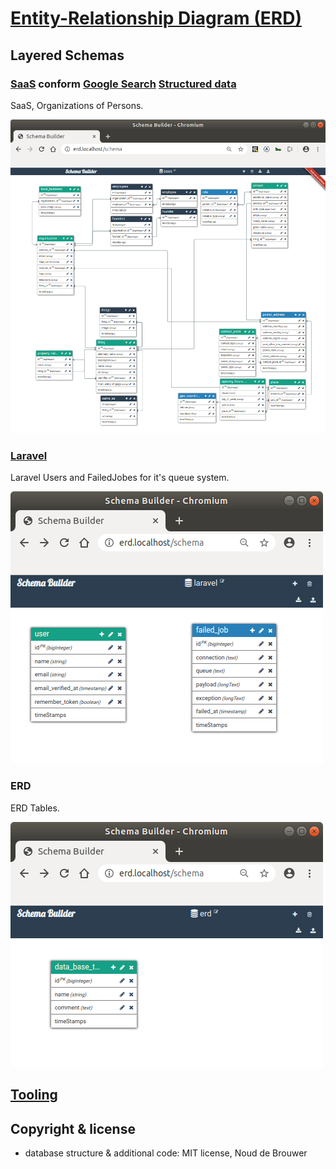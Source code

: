 # [Entity-Relationship Diagram (ERD)](https://en.wikipedia.org/wiki/Entity–relationship_model)

## Layered Schemas

### [SaaS](https://en.wikipedia.org/wiki/Software_as_a_service) conform [Google Search](https://developers.google.com/search) [Structured data](https://developers.google.com/search/docs/data-types/local-business)

SaaS, Organizations of Persons.

![SaaS Entity-Relationship Diagram](./docs/saas/erd.png?raw=true "SaaS Entity-Relationship Diagram")

### [Laravel](https://laravel.com/)

Laravel Users and FailedJobes for it's queue system.

![Laravel Entity-Relationship Diagram](./docs/laravel/erd.png?raw=true "Laravel Entity-Relationship Diagram")

### ERD

ERD Tables.

![ERD Entity-Relationship Diagram](./docs/erd/erd.png?raw=true "ERD Entity-Relationship Diagram")

## [Tooling](https://github.com/noud/erd/blob/erd/README_tooling.md)

## Copyright & license

- database structure & additional code: MIT license, Noud de Brouwer